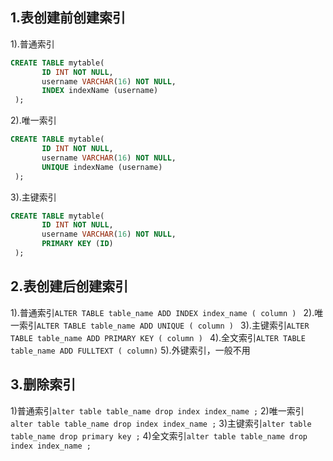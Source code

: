 ## 1.表创建前创建索引

1).普通索引
```sql
CREATE TABLE mytable(
       ID INT NOT NULL, 
       username VARCHAR(16) NOT NULL, 
       INDEX indexName (username)
 );
```
2).唯一索引
```sql
CREATE TABLE mytable(
       ID INT NOT NULL, 
       username VARCHAR(16) NOT NULL, 
       UNIQUE indexName (username)
 );
```

3).主键索引
```sql
CREATE TABLE mytable(
       ID INT NOT NULL, 
       username VARCHAR(16) NOT NULL, 
       PRIMARY KEY (ID)
 );

```

## 2.表创建后创建索引
1).普通索引`ALTER TABLE table_name ADD INDEX index_name ( column ) `
2).唯一索引`ALTER TABLE table_name ADD UNIQUE ( column ) `
3).主键索引`ALTER TABLE table_name ADD PRIMARY KEY ( column ) `
4).全文索引`ALTER TABLE table_name ADD FULLTEXT ( column)`
5).外键索引，一般不用

## 3.删除索引

1)普通索引`alter table table_name drop index index_name ;`
2)唯一索引`alter table table_name drop index index_name ;`
3)主键索引`alter table table_name drop primary key ;`
4)全文索引`alter table table_name drop index index_name ;`